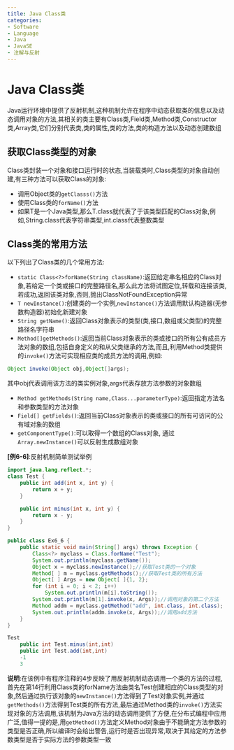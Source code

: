 ```yaml
---
title: Java Class类
categories:
- Software
- Language
- Java
- JavaSE
- 注解与反射
---
```

# Java Class类

Java运行环境中提供了反射机制,这种机制允许在程序中动态获取类的信息以及动态调用对象的方法,其相关的类主要有Class类,Field类,Method类,Constructor类,Array类,它们分别代表类,类的属性,类的方法,类的构造方法以及动态创建数组

## 获取Class类型的对象

Class类封装一个对象和接口运行时的状态,当装载类时,Class类型的对象自动创建,有三种方法可以获取Class的对象:

- 调用Object类的`getClasss()`方法
- 使用Class类的`forName()`方法
- 如果T是一个Java类型,那么T.class就代表了于该类型匹配的Class对象,例如,String.class代表字符串类型,int.class代表整数类型

## Class类的常用方法

以下列出了Class类的几个常用方法:

- `static Class<?>forName(String className)`:返回给定串名相应的Class对象,若给定一个类或接口的完整路径名,那么此方法将试图定位,转载和连接该类,若成功,返回该类对象,否则,抛出ClassNotFoundException异常
- `T newInstance()`:创建类的一个实例,`newInstance()`方法调用默认构造器(无参数构造器)初始化新建对象
- `String getName()`:返回Class对象表示的类型(类,接口,数组或父类型)的完整路径名字符串
- `Method[]getMethods()`:返回当前Class对象表示的类或接口的所有公有成员方法对象的数组,包括自身定义的和从父类继承的方法,而且,利用Method类提供的`invoke()`方法可实现相应类的成员方法的调用,例如:

```java
Object invoke(Object obj,Object[]args);
```

其中obj代表调用该方法的类实例对象,args代表存放方法参数的对象数组

- `Method getMethods(String name,Class...parameterType)`:返回指定方法名和参数类型的方法对象
- `Field[] getFields()`:返回当前Class对象表示的类或接口的所有可访问的公有域对象的数组
- `getComponentType()`:可以取得一个数组的Class对象,  通过`Array.newInstance()`可以反射生成数组对象

**[例6-6]**:反射机制简单测试举例

```java
import java.lang.reflect.*;
class Test {
    public int add(int x, int y) {
        return x + y;
    }

    public int minus(int x, int y) {
        return x - y;
    }
}

public class Ex6_6 {
    public static void main(String[] args) throws Exception {
        Class<?> myclass = Class.forName("Test");
        System.out.println(myclass.getName());
        Object x = myclass.newInstance();//获取Test类的一个对象
        Method[ ] m = myclass.getMethods();//获取Test类的所有方法
        Object[ ] Args = new Object[ ]{1, 2};
        for (int i = 0; i < 2; i++)
            System.out.println(m[i].toString());
        System.out.println(m[1].invoke(x, Args));//调用对象的第二个方法
        Method addm = myclass.getMethod("add", int.class, int.class);
        System.out.println(addm.invoke(x, Args));//调用add方法
    }
}

Test
    public int Test.minus(int,int)
    public int Test.add(int,int)
    -1
    3
```

**说明**:在该例中有程序注释的4步反映了用反射机制动态调用一个类的方法的过程,首先在第14行利用Class类的forName方法由类名Test创建相应的Class类型的对象,然后通过执行该对象的`newInstance()`方法得到了Test对象实例,并通过`getMethods()`方法得到Test类的所有方法,最后通过Method类的`invoke()`方法实现对象的方法调用,该机制为Java方法的动态调用提供了方便,在分布式编程中应用广泛,值得一提的是,用`getMethod()`方法定义Method对象由于不能确定方法参数的类型是否正确,所以编译时会给出警告,运行时是否出现异常,取决于其给定的方法参数类型是否于实际方法的参数类型一致



